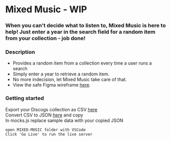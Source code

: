 Mixed Music - WIP
=
### When you can't decide what to listen to, Mixed Music is here to help! Just enter a year in the search field for a random item from your collection - job done! 

### Description
* Provides a random item from a collection every time a user runs a search   
* Simply enter a year to retrieve a random item.  
* No more indecision, let Mixed Music take care of that.
* View the safe Figma wireframe [here](https://www.figma.com/file/k43yjHKhMAp7uuT23K7N4J/wireframe?type=design&node-id=0%3A1&mode=design&t=tA5VuNaP6t6XLEAV-1). 

<!-- 
### Image
![Sonny and Mariel high fiving.](https://content.codecademy.com/courses/learn-cpp/community-challenge/highfive.gif)  
```code
![Alt text](URL or file path)  
``` -->

<!-- ### Features 
* list project features
* don't be afraid to brag  
* demonstrate unique features that make it stand out
* add screenshots  

### Features under construction / coming soon
* list of cool stuff under construction -->

### Getting started  
Export your Discogs collection as CSV [here](https://www.discogs.com/users/export)  
Convert CSV to JSON [here](https://www.convertcsv.com/csv-to-json.htm) and copy  
In mocks.js replace sample data with your copied JSON 
```code
open MIXED-MUSIC folder with VSCode
Click 'Go Live' to run the live server
```
<!-- open 'index.html' // coming soon! -->

<!-- 

### Tech stack / technologies
#### Front
* [React](https://react.dev/learn)

#### Back
* [Express](https://expressjs.com/)  

### Collaborators
* Write your team members’ or collaborators’ names here along with a link to their GitHub profile.  

### Licence
* List a licence so other developers can understand what they can and cannot do with your project
* [Choose a license](https://choosealicense.com/) -->